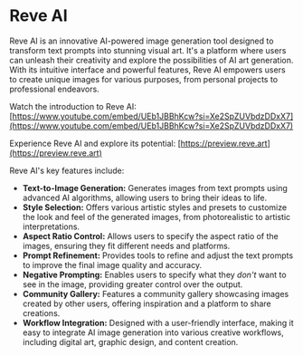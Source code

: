 # Reve AI

Reve AI is an innovative AI-powered image generation tool designed to transform text prompts into stunning visual art. It's a platform where users can unleash their creativity and explore the possibilities of AI art generation. With its intuitive interface and powerful features, Reve AI empowers users to create unique images for various purposes, from personal projects to professional endeavors.

Watch the introduction to Reve AI: [https://www.youtube.com/embed/UEb1JBBhKcw?si=Xe2SpZUVbdzDDxX7](https://www.youtube.com/embed/UEb1JBBhKcw?si=Xe2SpZUVbdzDDxX7)

Experience Reve AI and explore its potential: [https://preview.reve.art](https://preview.reve.art)

Reve AI's key features include:

*   **Text-to-Image Generation:** Generates images from text prompts using advanced AI algorithms, allowing users to bring their ideas to life.
*   **Style Selection:** Offers various artistic styles and presets to customize the look and feel of the generated images, from photorealistic to artistic interpretations.
*   **Aspect Ratio Control:** Allows users to specify the aspect ratio of the images, ensuring they fit different needs and platforms.
*   **Prompt Refinement:** Provides tools to refine and adjust the text prompts to improve the final image quality and accuracy.
*   **Negative Prompting:** Enables users to specify what they *don't* want to see in the image, providing greater control over the output.
*   **Community Gallery:** Features a community gallery showcasing images created by other users, offering inspiration and a platform to share creations.
*   **Workflow Integration:** Designed with a user-friendly interface, making it easy to integrate AI image generation into various creative workflows, including digital art, graphic design, and content creation.
